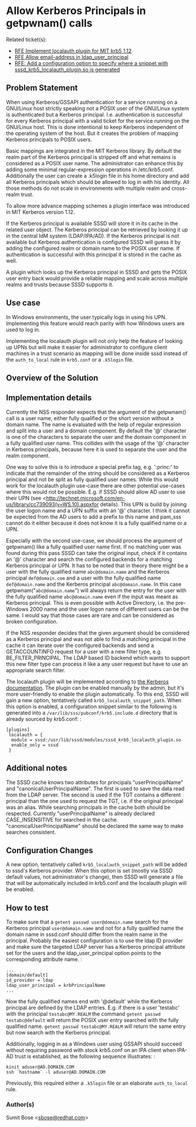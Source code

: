 # Allow Kerberos Principals in getpwnam() calls

Related ticket(s):

  - [RFE Implement localauth plugin for MIT krb5 1.12](https://pagure.io/SSSD/sssd/issue/1835)
  - [RFE Allow email-address in ldap_user_principal](https://pagure.io/SSSD/sssd/issue/1749)
  - [RFE: Add a configuration option to specify where a snippet with sssd_krb5_localauth_plugin.so is generated](https://pagure.io/SSSD/sssd/issue/2473)

## Problem Statement

When using Kerberos/GSSAPI authentication for a service running on a GNU/Linux host strictly speaking not a POSIX user of the GNU/Linux system is authenticated but a Kerberos principal. I.e. authentication is successful for every Kerberos principal with a valid ticket for the service running on the GNU/Linux host. This is done intentional to keep Kerberos independent of the operating system of the host. But it creates the problem of mapping Kerberos principals to POSIX users.

Basic mappings are integrated in the MIT Kerberos library. By default the realm part of the Kerberos principal is stripped off and what remains is considered as a POSIX user name. The administrator can enhance this by adding some minimal regular-expression operations in /etc/krb5.conf. Additionally the user can create a .k5login file in his home directory and add all Kerberos principals which should be allowed to log in with his identity. All those methods do not scale in environments with multiple realm and cross-realm trust.

To allow more advance mapping schemes a plugin interface was introduced in MIT Kerberos version 1.12.

If the Kerberos principal is available SSSD will store it in its cache in the related user object. The Kerberos principal can be retrieved by looking it up in the central IdM system (LDAP/IPA/AD). If the Kerberos principal is not available but Kerberos authentication is configured SSSD will guess it by adding the configured realm or domain name to the POSIX user name. If authentication is successful with this principal it is stored in the cache as well.

A plugin which looks up the Kerberos principal in SSSD and gets the POSIX user entry back would provide a reliable mapping and scale across multiple realms and trusts because SSSD supports it.

## Use case

In Windows environments, the user typically logs in using his UPN. Implementing this feature would reach parity with how Windows users are used to log in.

Implementing the localauth plugin will not only help the feature of looking up UPNs but will make it easier for administrator to configure client machines in a trust scenario as mapping will be done inside sssd instead of the `auth_to_local` rule in `krb5.conf` or a `.k5login` file.

## Overview of the Solution

## Implementation details

Currently the NSS responder expects that the argument of the getpwnam() call is a user name, either fully qualified or the short version without a domain name. The name is evaluated with the help of regular expression and split into a user and a domain component. By default the '@' character is one of the characters to separate the user and the domain component in a fully qualified user name. This collides with the usage of the '@' character in Kerberos principals, because here it is used to separate the user and the realm component.

One way to solve this is to introduce a special prefix tag, e.g. ':princ:' to indicate that the remainder of the string should be considered as a Kerberos principal and not be split as fully qualified user names. While this would work for the localauth plugin use-case there are other potential use-cases where this would not be possible. E.g. if SSSD should allow AD user to use their UPN (see <http://technet.microsoft.com/en-us/library/cc739093(v=WS.10).aspxfor details). This UPN is build by joining the user logon name and a UPN suffix with an '@' character. I think it cannot be expected from the AD users to add a prefix to this name and pam_sss cannot do it either because it does not know it is a fully qualified name or a UPN.

Especially with the second use-case, we should process the argument of getpwnam() like a fully qualified user name first. If no matching user was found during this pass SSSD can take the original input, check if it contains an '@' character and search the configured backends for a matching Kerberos principal or UPN. It has to be noted that in theory there might be a user with the fully qualified name `abc@domain.name` and the Kerberos principal `def@domain.com` and a user with the fully qualified name `def@domain.name` and the Kerberos principal `abc@domain.name`. In this case getpwnam("`abc@domain.name`") will always return the entry for the user with the fully qualified name `abc@domain.name` even if the input was meant as Kerberos principal. This is even possible with Active Directory, i.e. the pre-Windows 2000 name and the user logon name of different users can be the same. I would say that those cases are rare and can be considered as broken configuration.

If the NSS responder decides that the given argument should be considered as a Kerberos principal and was not able to find a matching principal in the cache it can iterate over the configured backends and send a GETACCOUNTINFO request for a user with a new filter type, e.g. BE_FILTER_PRINCIPAL. The LDAP based ID backend which wants to support this new filter type can process it like a any user request but have to use an appropriate search filter.

The localauth plugin will be implemented according to [the Kerberos documentation](http://k5wiki.kerberos.org/wiki/Projects/Plugin_support_improvements). The plugin can be enabled manually by the admin, but it's more user-friendly to enable the plugin automatically. To this end, SSSD will gain a new option, tentatively called `krb5_localauth_snippet_path`. When this option is enabled, a configuration snippet similar to the following is generated into a `/var/lib/sss/pubconf/krb5.include.d` directory that is already sourced by krb5.conf: :

    [plugins]
     localauth = {
      module = sssd:/usr/lib/sssd/modules/sssd_krb5_localauth_plugin.so
      enable_only = sssd
     }

## Additional notes

The SSSD cache knows two attributes for principals "userPrincipalName" and "canonicalUserPrincipalName". The first is used to save the data read from the LDAP server. The second is used if the TGT contains a different principal than the one used to request the TGT, i.e. if the original principal was an alias. While searching principals in the cache both should be respected. Currently "userPrincipalName" is already declared CASE_INSENSITIVE for searched in the cache. "canonicalUserPrincipalName" should be declared the same way to make searches consistent.

## Configuration Changes

A new option, tentatively called `krb5_localauth_snippet_path` will be added to sssd's Kerberos provider. When this option is set (mostly via SSSD default values, not administrator's change), then SSSD will generate a file that will be automatically included in krb5.conf and the localauth plugin will be enabled.

## How to test

To make sure that a `getent passwd user@domain.name` search for the Kerberos principal `user@domain.name` and not for a fully qualified name the domain name in sssd.conf should differ from the realm name in the principal. Probably the easiest configuration is to use the ldap ID provider and make sure the targeted LDAP server has a Kerberos principal attribute set for the users and the ldap_user_principal option points to the corresponding attribute name. :

    ...
    [domain/default]
    id_provider = ldap
    ldap_user_principal = krbPrincipalName
    ...

Now the fully qualified names end with '@default' while the Kerberos principal are defined by the LDAP entries. E.g. if there is a user 'testabc' with the principal `testabc@MY.REALM` the command `getent passwd testabc@default` will return the POSIX user entry searched with the fully qualified name. `getent passwd testabc@MY.REALM` will return the same entry but now search with the Kerberos principal.

Additionally, logging in as a Windows user using GSSAPI should succeed without requiring password with stock krb5.conf on an IPA client when IPA-AD trust is established, as the following sequence illustrates: :

    kinit aduser@AD.DOMAIN.COM
    ssh `hostname` -l aduser@AD.DOMAIN.COM

Previously, this required either a `.k5login` file or an elaborate `auth_to_local` rule.

### Author(s)

Sumit Bose \<sbose@redhat.com\>
